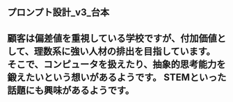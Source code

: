 プロンプト設計_v3_台本
---


顧客は偏差値を重視している学校ですが、付加価値として、理数系に強い人材の排出を目指しています。
そこで、コンピュータを扱えたり、抽象的思考能力を鍛えたいという想いがあるようです。
STEMといった話題にも興味があるようです。
---




